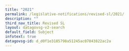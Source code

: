 ```yaml
---
title: "2021"
permalink: /legislative-notifications/revised-sl/2021/
description: ""
third_nav_title: Revised SL
layout: datagovsg-v2-search
default_field: Subject
infotext: true
datagovsg-id: d_d0f1e3185798a51245ac07843822ac2a
---
```

